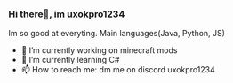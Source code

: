 ### Hi there👋, im uxokpro1234
Im so good at everyting. 
Main languages(Java, Python, JS)
- 🔭 I’m currently working on minecraft mods
- 🌱 I’m currently learning C#
- 📫 How to reach me: dm me on discord uxokpro1234

